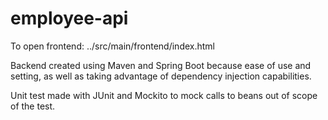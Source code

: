 # employee-api
To open frontend: ../src/main/frontend/index.html

Backend created using Maven and Spring Boot because ease of use and setting, as well as taking advantage of dependency injection capabilities.

Unit test made with JUnit and Mockito to mock calls to beans out of scope of the test.
